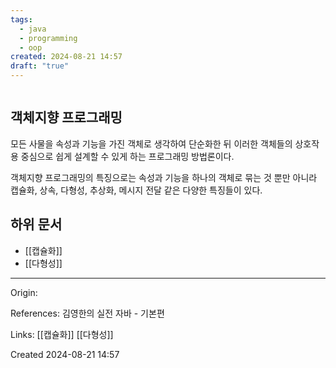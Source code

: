```yaml
---
tags:
  - java
  - programming
  - oop
created: 2024-08-21 14:57
draft: "true"
---
```

```table-of-contents
```

## 객체지향 프로그래밍
모든 사물을 속성과 기능을 가진 객체로 생각하여 단순화한 뒤 이러한 객체들의 상호작용 중심으로 쉽게 설계할 수 있게 하는 프로그래밍 방법론이다.

객체지향 프로그래밍의 특징으로는 속성과 기능을 하나의 객체로 묶는 것 뿐만 아니라
캡슐화, 상속, 다형성, 추상화, 메시지 전달 같은 다양한 특징들이 있다.

## 하위 문서
- [[캡슐화]]
- [[다형성]]

---
Origin: 

References: 김영한의 실전 자바 - 기본편

Links: [[캡슐화]] [[다형성]]

Created 2024-08-21 14:57